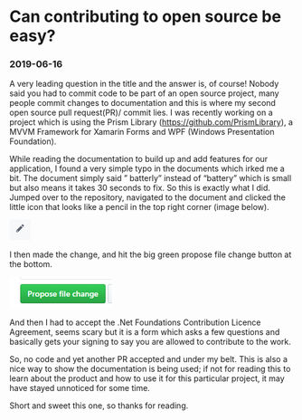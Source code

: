 # Can contributing to open source be easy?

### 2019-06-16

A very leading question in the title and the answer is, of course! Nobody said you had to commit code to be part of an open source project, many people commit changes to documentation and this is where my second open source pull request(PR)/ commit lies. I was recently working on a project which is using the Prism Library (https://github.com/PrismLibrary), a MVVM Framework for Xamarin Forms and WPF (Windows Presentation Foundation).

While reading the documentation to build up and add features for our application, I found a very simple typo in the documents which irked me a bit. The document simply said ” batterly” instead of “battery” which is small but also means it takes 30 seconds to fix. So this is exactly what I did. Jumped over to the repository, navigated to the document and clicked the little icon that looks like a pencil in the top right corner (image below).

![Github Edit Pencil Icon](images/contribute-open-source/github-edit.png)

I then made the change, and hit the big green propose file change button at the bottom.

![Github Propose Changes Button](images/contribute-open-source/github-propose-changes.png)

And then I had to accept the .Net Foundations Contribution Licence Agreement, seems scary but it is a form which asks a few questions and basically gets your signing to say you are allowed to contribute to the work.

So, no code and yet another PR accepted and under my belt. This is also a nice way to show the documentation is being used; if not for reading this to learn about the product and how to use it for this particular project, it may have stayed unnoticed for some time.

Short and sweet this one, so thanks for reading.